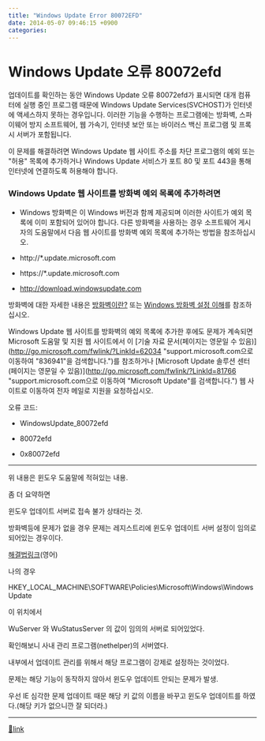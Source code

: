 ```yaml
---
title: "Windows Update Error 80072EFD"
date: 2014-05-07 09:46:15 +0900
categories: 
---
```

  

Windows Update 오류 
80072efd
================================



업데이트를 확인하는 동안 Windows Update 오류 
80072efd가 표시되면 대개 컴퓨터에 실행 중인 프로그램 때문에 Windows 
Update Services(SVCHOST)가 인터넷에 액세스하지 못하는 경우입니다. 이러한 기능을 수행하는 프로그램에는 방화벽, 스파이웨어 
방지 소프트웨어, 웹 가속기, 인터넷 보안 또는 바이러스 백신 프로그램 및 프록시 서버가 포함됩니다.




이 문제를 해결하려면 Windows Update 웹 사이트 
주소를 차단 프로그램의 예외 또는 "허용" 목록에 추가하거나 Windows 
Update 서비스가 포트 80 및 포트 443을 통해 인터넷에 연결하도록 허용해야 합니다.




### Windows Update 웹 사이트를 방화벽 예외 목록에 추가하려면

- Windows 방화벽은 이 Windows 버전과 함께 제공되며 이러한 사이트가 예외 목록에 이미 포함되어 있어야 합니다. 
다른 방화벽을 사용하는 경우 소프트웨어 게시자의 도움말에서 다음 웹 사이트를 방화벽 예외 목록에 추가하는 방법을 참조하십시오.




- http://*.update.microsoft.com





- https://*.update.microsoft.com





- http://download.windowsupdate.com







방화벽에 대한 자세한 내용은 [방화벽이란?](mshelp://windows/?id=4673a386-2e73-4b7a-a333-6f826a3d44b4) 또는 
[Windows 방화벽 설정 이해](mshelp://windows/?id=230d8c47-ee63-47e1-a1f6-a1d38b07dbee)를 참조하십시오.




Windows Update 웹 사이트를 방화벽의 예외 
목록에 추가한 후에도 문제가 계속되면 Microsoft 도움말 및 지원 웹 
사이트에서 이 [기술 자료 
문서(페이지는 영문일 수 있음)](http://go.microsoft.com/fwlink/?LinkId=62034 "support.microsoft.com으로 이동하여 "836941"을 검색합니다.")를 참조하거나 [Microsoft Update 솔루션 센터(페이지는 
영문일 수 있음)](http://go.microsoft.com/fwlink/?LinkId=81766 "support.microsoft.com으로 이동하여 "Microsoft Update"를 검색합니다.") 웹 사이트로 이동하여 전자 메일로 지원을 요청하십시오.




오류 코드: 




- WindowsUpdate_80072efd





- 80072efd





- 0x80072efd





- - - - - -

위 내용은 윈도우 도움말에 적혀있는 내용.

좀 더 요약하면

윈도우 업데이트 서버로 접속 불가 상태라는 것.

  


방화벽등에 문제가 없을 경우 문제는 레지스트리에 윈도우 업데이트 서버 설정이 임의로 되어있는 경우이다.

[해결법링크](http://www.planitcomputing.ie/blog/?p=297 "해결법링크")(영어)

  


나의 경우

HKEY_LOCAL_MACHINE\SOFTWARE\Policies\Microsoft\Windows\WindowsUpdate

이 위치에서 

WuServer 와 WuStatusServer 의 값이 임의의 서버로 되어있었다.

확인해보니 사내 관리 프로그램(nethelper)의 서버였다.

내부에서 업데이트 관리를 위해서 해당 프로그램이 강제로 설정하는 것이었다.

  


문제는 해당 기능이 동작하지 않아서 윈도우 업데이트 안되는 문제가 발생.

  


우선 IE 심각한 문제 업데이트 때문 해당 키 값의 이름을 바꾸고 윈도우 업데이트를 하였다.(해당 키가 없으니깐 잘 되더라.)

  
  


  ***
[🔗link](http://www.mins01.com/mh/tech/read/878)